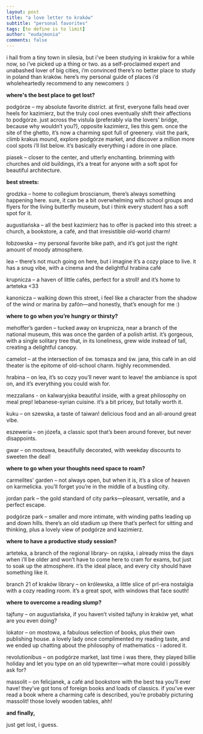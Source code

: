 ```yaml
---
layout: post
title: "a love letter to kraków"
subtitle: "personal favorites"
tags: [to define is to limit]
author: "eudajmonia"
comments: false
---
```


  i hail from a tiny town in silesia, but i've been studying in kraków for a while now, so i’ve picked up a thing or two. as a self-proclaimed expert and unabashed lover of big cities, i’m convinced there’s no better place to study in poland than kraków. here’s my personal guide of places i’d wholeheartedly recommend to any newcomers :)

 

 **where's the best place to get lost?**



  podgórze – my absolute favorite district. at first, everyone falls head over heels for kazimierz, but the truly cool ones eventually shift their affections to podgórze. just across the vistula (preferably via the lovers' bridge, because why wouldn’t you?), opposite kazimierz, lies this gem. once the site of the ghetto, it’s now a charming spot full of greenery. visit the park, climb krakus mound, explore podgórze market, and discover a million more cool spots i’ll list below. it’s basically everything i adore in one place.

  piasek – closer to the center, and utterly enchanting. brimming with churches and old buildings, it’s a treat for anyone with a soft spot for beautiful architecture.



  **best streets:**



  grodzka – home to collegium broscianum, there’s always something happening here. sure, it can be a bit overwhelming with school groups and flyers for the living butterfly museum, but i think every student has a soft spot for it.

  augustiańska – all the best kazimierz has to offer is packed into this street: a church, a bookstore, a café, and that irresistible old-world charm!

  łobzowska – my personal favorite bike path, and it’s got just the right amount of moody atmosphere.

  lea – there’s not much going on here, but i imagine it’s a cozy place to live. it has a snug vibe, with a cinema and the delightful hrabina café 

  krupnicza – a haven of little cafés, perfect for a stroll! and it’s home to arteteka <33

  kanonicza – walking down this street, i feel like a character from the shadow of the wind or marina by zafón—and honestly, that’s enough for me :)

  **where to go when you’re hungry or thirsty?**

  mehoffer’s garden – tucked away on krupnicza, near a branch of the national museum, this was once the garden of a polish artist. it’s gorgeous, with a single solitary tree that, in its loneliness, grew wide instead of tall, creating a delightful canopy.

  camelot – at the intersection of św. tomasza and św. jana, this café in an old theater is the epitome of old-school charm. highly recommended.

  hrabina – on lea, it’s so cozy you’ll never want to leave! the ambiance is spot on, and it’s everything you could wish for.

  mezzalians - on kalwaryjska beautiful inside, with a great philosophy on meal prep! lebanese-syrian cuisine. it’s a bit pricey, but totally worth it.

  kuku – on szewska, a taste of taiwan! delicious food and an all-around great vibe.

  eszeweria – on józefa, a classic spot that’s been around forever, but never disappoints.

  gwar – on mostowa, beautifully decorated, with weekday discounts to sweeten the deal!

  **where to go when your thoughts need space to roam?**

  carmelites' garden – not always open, but when it is, it’s a slice of heaven on karmelicka. you’ll forget you’re in the middle of a bustling city.

  jordan park – the gold standard of city parks—pleasant, versatile, and a perfect escape.

  podgórze park – smaller and more intimate, with winding paths leading up and down hills. there’s an old stadium up there that’s perfect for sitting and thinking, plus a lovely view of podgórze and kazimierz.

  **where to have a productive study session?**

  arteteka, a branch of the regional library- on rajska, i already miss the days when i’ll be older and won’t have to come here to cram for exams, but just to soak up the atmosphere. it’s the ideal place, and every city should have something like it.

  branch 21 of kraków library – on królewska, a little slice of prl-era nostalgia with a cozy reading room. it’s a great spot, with windows that face south!

  **where to overcome a reading slump?**

  tajfuny – on augustiańska, if you haven’t visited tajfuny in kraków yet, what are you even doing?

  lokator – on mostowa, a fabulous selection of books, plus their own publishing house. a lovely lady once complimented my reading taste, and we ended up chatting about the philosophy of mathematics - i adored it.

  revolutionibus – on podgórze market, last time i was there, they played billie holiday and let you type on an old typewriter—what more could i possibly ask for?

  massolit – on felicjanek, a café and bookstore with the best tea you’ll ever have! they’ve got tons of foreign books and loads of classics. if you’ve ever read a book where a charming café is described, you’re probably picturing massolit! those lovely wooden tables, ahh!

  **and finally,**

  just get lost, i guess.

